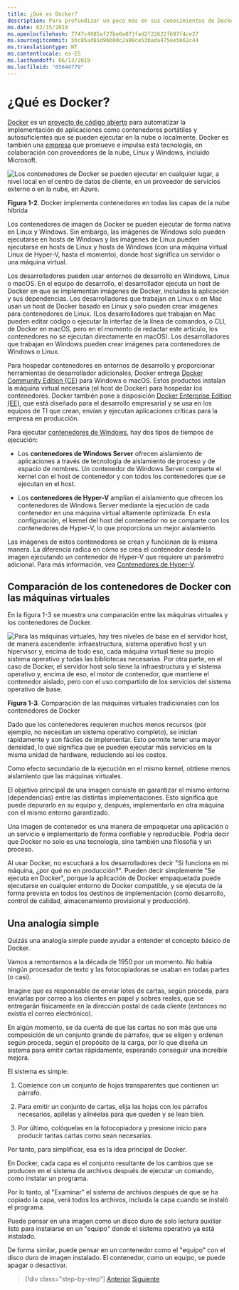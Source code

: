 ```yaml
---
title: ¿Qué es Docker?
description: Para profundizar un poco más en sus conocimientos de Docker, aquí encontrará una analogía simple que le será de gran ayuda.
ms.date: 02/15/2019
ms.openlocfilehash: 7747c4985af27be0a073fad2f22622f697f4ce27
ms.sourcegitcommit: 5bc85ad81d96b8dc2a90ce53bada475ee5662c44
ms.translationtype: HT
ms.contentlocale: es-ES
ms.lasthandoff: 06/13/2019
ms.locfileid: "65644779"
---
```

# <a name="what-is-docker"></a>¿Qué es Docker?

[Docker](https://www.docker.com/) es un [proyecto de código abierto](https://github.com/docker/docker) para automatizar la implementación de aplicaciones como contenedores portátiles y autosuficientes que se pueden ejecutar en la nube o localmente. Docker es también una [empresa](https://www.docker.com/) que promueve e impulsa esta tecnología, en colaboración con proveedores de la nube, Linux y Windows, incluido Microsoft.

![Los contenedores de Docker se pueden ejecutar en cualquier lugar, a nivel local en el centro de datos de cliente, en un proveedor de servicios externo o en la nube, en Azure.](./media/image2.png)

**Figura 1-2**. Docker implementa contenedores en todas las capas de la nube híbrida

Los contenedores de imagen de Docker se pueden ejecutar de forma nativa en Linux y Windows. Sin embargo, las imágenes de Windows solo pueden ejecutarse en hosts de Windows y las imágenes de Linux pueden ejecutarse en hosts de Linux y hosts de Windows (con una máquina virtual Linux de Hyper-V, hasta el momento), donde host significa un servidor o una máquina virtual.

Los desarrolladores pueden usar entornos de desarrollo en Windows, Linux o macOS. En el equipo de desarrollo, el desarrollador ejecuta un host de Docker en que se implementan imágenes de Docker, incluidas la aplicación y sus dependencias. Los desarrolladores que trabajan en Linux o en Mac usan un host de Docker basado en Linux y solo pueden crear imágenes para contenedores de Linux. (Los desarrolladores que trabajan en Mac pueden editar código o ejecutar la interfaz de la línea de comandos, o CLI, de Docker en macOS, pero en el momento de redactar este artículo, los contenedores no se ejecutan directamente en macOS). Los desarrolladores que trabajan en Windows pueden crear imágenes para contenedores de Windows o Linux.

Para hospedar contenedores en entornos de desarrollo y proporcionar herramientas de desarrollador adicionales, Docker entrega [Docker Community Edition (CE)](https://www.docker.com/community-edition) para Windows o macOS. Estos productos instalan la máquina virtual necesaria (el host de Docker) para hospedar los contenedores. Docker también pone a disposición [Docker Enterprise Edition (EE)](https://www.docker.com/enterprise-edition), que está diseñado para el desarrollo empresarial y se usa en los equipos de TI que crean, envían y ejecutan aplicaciones críticas para la empresa en producción.

Para ejecutar [contenedores de Windows](/virtualization/windowscontainers/about/), hay dos tipos de tiempos de ejecución:

- Los **contenedores de Windows Server** ofrecen aislamiento de aplicaciones a través de tecnología de aislamiento de proceso y de espacio de nombres. Un contenedor de Windows Server comparte el kernel con el host de contenedor y con todos los contenedores que se ejecutan en el host.

- Los **contenedores de Hyper-V** amplían el aislamiento que ofrecen los contenedores de Windows Server mediante la ejecución de cada contenedor en una máquina virtual altamente optimizada. En esta configuración, el kernel del host del contenedor no se comparte con los contenedores de Hyper-V, lo que proporciona un mejor aislamiento.

Las imágenes de estos contenedores se crean y funcionan de la misma manera. La diferencia radica en cómo se crea el contenedor desde la imagen ejecutando un contenedor de Hyper-V que requiere un parámetro adicional. Para más información, vea [Contenedores de Hyper-V](https://docs.microsoft.com/virtualization/windowscontainers/manage-containers/hyperv-container).

## <a name="comparing-docker-containers-with-virtual-machines"></a>Comparación de los contenedores de Docker con las máquinas virtuales

En la figura 1-3 se muestra una comparación entre las máquinas virtuales y los contenedores de Docker.

![Para las máquinas virtuales, hay tres niveles de base en el servidor host, de manera ascendente: infraestructura, sistema operativo host y un hipervisor y, encima de todo eso, cada máquina virtual tiene su propio sistema operativo y todas las bibliotecas necesarias. Por otra parte, en el caso de Docker, el servidor host solo tiene la infraestructura y el sistema operativo y, encima de eso, el motor de contenedor, que mantiene el contenedor aislado, pero con el uso compartido de los servicios del sistema operativo de base.](./media/image3.png)

**Figura 1-3**. Comparación de las máquinas virtuales tradicionales con los contenedores de Docker

Dado que los contenedores requieren muchos menos recursos (por ejemplo, no necesitan un sistema operativo completo), se inician rápidamente y son fáciles de implementar. Esto permite tener una mayor densidad, lo que significa que se pueden ejecutar más servicios en la misma unidad de hardware, reduciendo así los costos.

Como efecto secundario de la ejecución en el mismo kernel, obtiene menos aislamiento que las máquinas virtuales.

El objetivo principal de una imagen consiste en garantizar el mismo entorno (dependencias) entre las distintas implementaciones. Esto significa que puede depurarlo en su equipo y, después, implementarlo en otra máquina con el mismo entorno garantizado.

Una imagen de contenedor es una manera de empaquetar una aplicación o un servicio e implementarlo de forma confiable y reproducible. Podría decir que Docker no solo es una tecnología, sino también una filosofía y un proceso.

Al usar Docker, no escuchará a los desarrolladores decir "Si funciona en mi máquina, ¿por qué no en producción?". Pueden decir simplemente "Se ejecuta en Docker", porque la aplicación de Docker empaquetada puede ejecutarse en cualquier entorno de Docker compatible, y se ejecuta de la forma prevista en todos los destinos de implementación (como desarrollo, control de calidad, almacenamiento provisional y producción).

## <a name="a-simple-analogy"></a>Una analogía simple

Quizás una analogía simple puede ayudar a entender el concepto básico de Docker.

Vamos a remontarnos a la década de 1950 por un momento. No había ningún procesador de texto y las fotocopiadoras se usaban en todas partes (o casi).

Imagine que es responsable de enviar lotes de cartas, según proceda, para enviarlas por correo a los clientes en papel y sobres reales, que se entregarán físicamente en la dirección postal de cada cliente (entonces no existía el correo electrónico).

En algún momento, se da cuenta de que las cartas no son más que una composición de un conjunto grande de párrafos, que se eligen y ordenan según proceda, según el propósito de la carga, por lo que diseña un sistema para emitir cartas rápidamente, esperando conseguir una increíble mejora.

El sistema es simple:

1. Comience con un conjunto de hojas transparentes que contienen un párrafo.

2. Para emitir un conjunto de cartas, elija las hojas con los párrafos necesarios, apílelas y alinéelas para que queden y se lean bien.

3. Por último, colóquelas en la fotocopiadora y presione inicio para producir tantas cartas como sean necesarias.

Por tanto, para simplificar, esa es la idea principal de Docker.

En Docker, cada capa es el conjunto resultante de los cambios que se producen en el sistema de archivos después de ejecutar un comando, como instalar un programa.

Por lo tanto, al "Examinar" el sistema de archivos después de que se ha copiado la capa, verá todos los archivos, incluida la capa cuando se instaló el programa.

Puede pensar en una imagen como un disco duro de solo lectura auxiliar listo para instalarse en un "equipo" donde el sistema operativo ya está instalado.

De forma similar, puede pensar en un contenedor como el "equipo" con el disco duro de imagen instalado. El contenedor, como un equipo, se puede apagar o desactivar.

>[!div class="step-by-step"]
>[Anterior](index.md)
>[Siguiente](docker-terminology.md)

